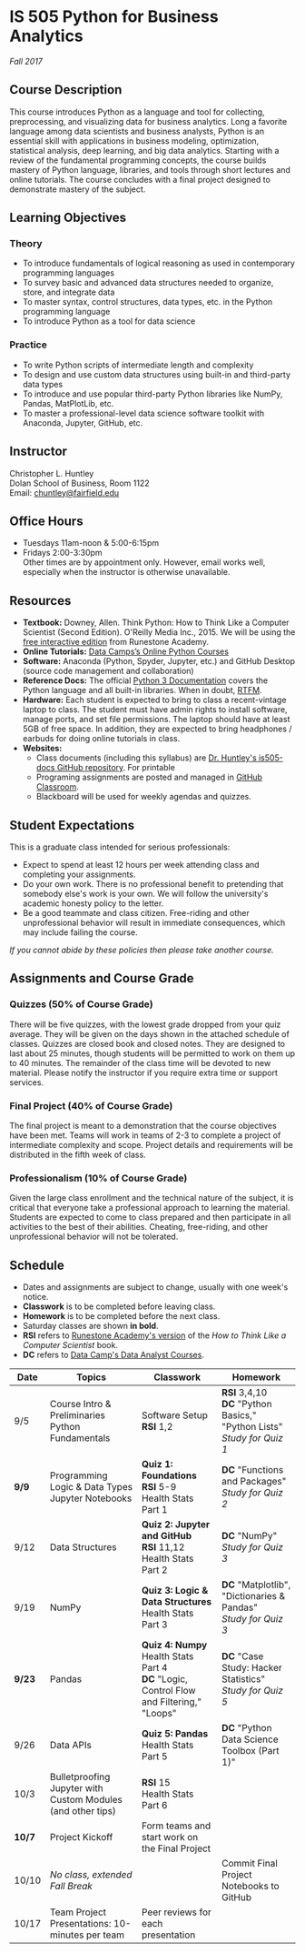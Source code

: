 # IS 505 Python for Business Analytics
*Fall 2017*
## Course Description
This course introduces Python as a language and tool for collecting, preprocessing, and visualizing data for business analytics. Long a favorite language among data scientists and business analysts, Python is an essential skill with applications in business modeling, optimization,  statistical analysis, deep learning, and big data analytics. Starting with a review of the fundamental programming concepts, the course builds mastery of Python language, libraries, and tools through short lectures and online tutorials. The course concludes with a final project designed to demonstrate mastery of the subject.   

## Learning Objectives

### Theory
* To introduce fundamentals of logical reasoning as used in contemporary programming languages
* To survey basic and advanced data structures needed to organize, store, and integrate data
* To master syntax, control structures, data types, etc. in the Python programming language
* To introduce Python as a tool for data science

### Practice
* To write Python scripts of intermediate length and complexity
* To design and use custom data structures using built-in and third-party data types
* To introduce and use popular third-party Python libraries like NumPy, Pandas, MatPlotLib, etc.
* To master a professional-level data science software toolkit with Anaconda, Jupyter, GitHub, etc.

## Instructor
Christopher L. Huntley  
Dolan School of Business, Room 1122  
Email: chuntley@fairfield.edu  

## Office Hours
  * Tuesdays 11am-noon & 5:00-6:15pm
  * Fridays 2:00-3:30pm  
  Other times are by appointment only. However, email works well, especially when the instructor is otherwise unavailable.

## Resources
* **Textbook:** Downey, Allen. Think Python: How to Think Like a Computer Scientist (Second Edition). O'Reilly Media Inc., 2015. We will be using the [free interactive edition](https://runestone.academy/runestone/static/thinkcspy/index.html) from Runestone Academy.
* **Online Tutorials:** [Data Camps’s Online Python Courses](https://www.datacamp.com)
* **Software:** Anaconda (Python, Spyder, Jupyter, etc.) and GitHub Desktop (source code management and collaboration)
* **Reference Docs:** The official [Python 3 Documentation](https://docs.python.org/3/index.html) covers the Python language and all built-in libraries. When in doubt, [RTFM](https://en.wikipedia.org/wiki/RTFM).
* **Hardware:** Each student is expected to bring to class a recent-vintage laptop to class. The student must have admin rights to install software, manage ports, and set file permissions. The laptop should have at least 5GB of free space. In addition, they are expected to bring headphones / earbuds for doing online tutorials in class.
* **Websites:**  
    * Class documents (including this syllabus) are [Dr. Huntley's is505-docs GitHub repository](https://github.com/christopherhuntley/is505-docs). For printable
    * Programing assignments are posted and managed in [GitHub Classroom](https://classroom.github.com/classrooms/29896723-is-505-fall-2017).
    * Blackboard will be used for weekly agendas and quizzes.

## Student Expectations
This is a graduate class intended for serious professionals:
* Expect to spend at least 12 hours per week attending class and completing your assignments.
* Do your own work. There is no professional benefit to pretending that somebody else's work is your own. We will follow the university's academic honesty policy to the letter.
* Be a good teammate and class citizen. Free-riding and other unprofessional behavior will result in immediate consequences, which may include failing the course.

*If you cannot abide by these policies then please take another course.*

## Assignments and Course Grade
### Quizzes (50% of Course Grade)
There will be five quizzes, with the lowest grade dropped from your quiz average. They will be given on the days shown in the attached schedule of classes. Quizzes are closed book and closed notes. They are designed to last about 25 minutes, though students will be permitted to work on them up to 40 minutes. The remainder of the class time will be devoted to new material. Please notify the instructor if you require extra time or support services.  
### Final Project (40% of Course Grade)
The final project is meant to a demonstration that the course objectives have been met. Teams will work in teams of 2-3 to complete a project of intermediate complexity and scope. Project details and requirements will be distributed in the fifth week of class.
### Professionalism (10% of Course Grade)
Given the large class enrollment and the technical nature of the subject, it is critical that everyone take a professional approach to learning the material. Students are expected to come to class prepared and then participate in all activities to the best of their abilities. Cheating, free-riding, and other unprofessional behavior will not be tolerated.   

## Schedule
* Dates and assignments are subject to change, usually with one week's notice.
* **Classwork** is to be completed before leaving class.
* **Homework** is to be completed before the next class.
* Saturday classes are shown **in bold**.
* **RSI** refers to [Runestone Academy's version](https://runestone.academy/runestone/static/thinkcspy/index.html) of the *How to Think Like a Computer Scientist* book.
* **DC** refers to [Data Camp's Data Analyst Courses](https://www.datacamp.com/courses).

| Date | Topics          | Classwork | Homework |
|------|-----------------|-----------|----------|
| 9/5  | Course Intro & Preliminaries <br> Python Fundamentals | Software Setup<br>**RSI** 1,2 | **RSI** 3,4,10 <br> **DC** "Python Basics," "Python Lists" <br> *Study for Quiz 1* |
| **9/9** | Programming Logic & Data Types <br> Jupyter Notebooks | **Quiz 1: Foundations** <br> **RSI** 5-9 <br> Health Stats Part 1| **DC** "Functions and Packages" <br> *Study for Quiz 2* |
| 9/12 | Data Structures | **Quiz 2: Jupyter and GitHub** <br> **RSI**  11,12 <br> Health Stats Part 2| **DC** "NumPy" <br> *Study for Quiz 3* |
| 9/19 | NumPy | **Quiz 3: Logic & Data Structures** <br> Health Stats Part 3| **DC** "Matplotlib", "Dictionaries & Pandas" <br> *Study for Quiz 3* |
| **9/23** | Pandas | **Quiz 4: Numpy** <br> Health Stats Part 4 <br> **DC** "Logic, Control Flow and Filtering," "Loops" | **DC** "Case Study: Hacker Statistics" <br> *Study for Quiz 5*|
| 9/26 | Data APIs | **Quiz 5: Pandas** <br> Health Stats Part 5 | **DC** "Python Data Science Toolbox (Part 1)"|
| 10/3 | Bulletproofing Jupyter with Custom Modules (and other tips) | **RSI** 15 <br> Health Stats Part 6 |  |
| **10/7** | Project Kickoff |  Form teams and start work on the Final Project | |
| 10/10 | *No class, extended Fall Break* | | Commit Final Project Notebooks to GitHub |
| 10/17 | Team Project Presentations: 10-minutes per team | Peer reviews for each presentation |||
